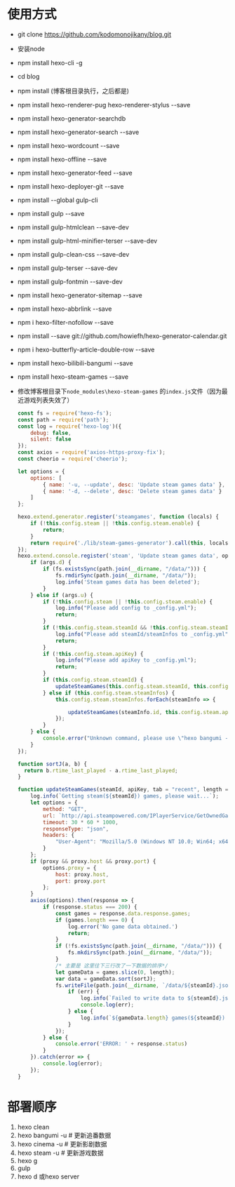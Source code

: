 # 使用方式
- git clone https://github.com/kodomonojikany/blog.git

- 安装node

- npm install hexo-cli -g 

- cd blog

- npm install  (博客根目录执行，之后都是)

- npm install hexo-renderer-pug hexo-renderer-stylus --save

- npm install hexo-generator-searchdb

- npm install hexo-generator-search --save

- npm install hexo-wordcount --save

- npm install hexo-offline --save

- npm install hexo-generator-feed --save

- npm install hexo-deployer-git --save

- npm install --global gulp-cli  

- npm install gulp --save

- npm install gulp-htmlclean --save-dev  

- npm install gulp-html-minifier-terser --save-dev  

- npm install gulp-clean-css --save-dev

- npm install gulp-terser --save-dev

- npm install gulp-fontmin --save-dev

- npm install hexo-generator-sitemap --save

- npm install hexo-abbrlink --save

- npm i hexo-filter-nofollow --save

- npm install --save git://github.com/howiefh/hexo-generator-calendar.git

- npm i hexo-butterfly-article-double-row --save

- npm install hexo-bilibili-bangumi --save

- npm install hexo-steam-games --save

- 修改博客根目录下`node_modules\hexo-steam-games` 的`index.js`文件（因为最近游戏列表失效了）

  ```javascript
  const fs = require('hexo-fs');
  const path = require('path');
  const log = require('hexo-log')({
      debug: false,
      silent: false
  });
  const axios = require('axios-https-proxy-fix');
  const cheerio = require('cheerio');
  
  let options = {
      options: [
          { name: '-u, --update', desc: 'Update steam games data' },
          { name: '-d, --delete', desc: 'Delete steam games data' }
      ]
  };
  
  hexo.extend.generator.register('steamgames', function (locals) {
      if (!this.config.steam || !this.config.steam.enable) {
          return;
      }
      return require('./lib/steam-games-generator').call(this, locals);
  });
  hexo.extend.console.register('steam', 'Update steam games data', options, function (args) {
      if (args.d) {
          if (fs.existsSync(path.join(__dirname, "/data/"))) {
              fs.rmdirSync(path.join(__dirname, "/data/"));
              log.info('Steam games data has been deleted');
          }
      } else if (args.u) {
          if (!this.config.steam || !this.config.steam.enable) {
              log.info("Please add config to _config.yml");
              return;
          }
          if (!this.config.steam.steamId && !this.config.steam.steamInfos) {
              log.info("Please add steamId/steamInfos to _config.yml");
              return;
          }
          if (!this.config.steam.apiKey) {
              log.info("Please add apiKey to _config.yml");
              return;
          }
          if (this.config.steam.steamId) {
              updateSteamGames(this.config.steam.steamId, this.config.steam.apiKey, this.config.steam.tab, this.config.steam.length, this.config.steam.proxy, this.config.steam.freeGames);
          } else if (this.config.steam.steamInfos) {
              this.config.steam.steamInfos.forEach(steamInfo => {
  
                  updateSteamGames(steamInfo.id, this.config.steam.apiKey, steamInfo.tab || this.config.steam.tab, steamInfo.length || this.config.steam.length, steamInfo.proxy || this.config.steam.proxy, steamInfo.freeGames || this.config.steam.freeGames);
              });
          }
      } else {
          console.error("Unknown command, please use \"hexo bangumi -h\" to see the available commands")
      }
  });
  
  function sortJ(a, b) {
  	return b.rtime_last_played - a.rtime_last_played;
  }
  
  function updateSteamGames(steamId, apiKey, tab = "recent", length = 1000, proxy = false, freeGames = false) {
      log.info(`Getting steam(${steamId}) games, please wait...`);
      let options = {
          method: "GET",
          url: `http://api.steampowered.com/IPlayerService/GetOwnedGames/v0001/?key=${apiKey}&steamid=${steamId}&format=json&include_appinfo=true${freeGames ? '&include_played_free_games=true' : ''}`,
          timeout: 30 * 60 * 1000,
          responseType: "json",
          headers: {
              "User-Agent": "Mozilla/5.0 (Windows NT 10.0; Win64; x64) AppleWebKit/537.36 (KHTML, like Gecko) Chrome/80.0.3987.87 Safari/537.36"
          }
      };
      if (proxy && proxy.host && proxy.port) {
          options.proxy = {
              host: proxy.host,
              port: proxy.port
          };
      }
      axios(options).then(response => {
          if (response.status === 200) {
              const games = response.data.response.games;
              if (games.length === 0) {
                  log.error('No game data obtained.')
                  return;
              }
              if (!fs.existsSync(path.join(__dirname, "/data/"))) {
                  fs.mkdirsSync(path.join(__dirname, "/data/"));
              }
              /* 主要是 这里往下三行改了一下数据的排序*/
              let gameData = games.slice(0, length);
              var data = gameData.sort(sortJ);
              fs.writeFile(path.join(__dirname, `/data/${steamId}.json`), JSON.stringify(data), err => {
                  if (err) {
                      log.info(`Failed to write data to ${steamId}.json`);
                      console.log(err);
                  } else {
                      log.info(`${gameData.length} games(${steamId}) data are saved.`);
                  }
              });
          } else {
              console.error('ERROR: ' + response.status)
          }
      }).catch(error => {
          console.log(error);
      });
  }
  
  ```

  
# 部署顺序
1. hexo clean
2. hexo bangumi -u     # 更新追番数据
3. hexo cinema -u  # 更新影剧数据
4. hexo steam -u  # 更新游戏数据
5. hexo g
6. gulp
7. hexo d 或hexo server

